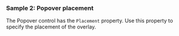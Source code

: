 ### Sample 2: Popover placement

The Popover control has the `Placement` property. Use this property to specify the placement of the overlay.